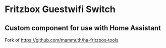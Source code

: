 # Fritzbox Guestwifi Switch
## Custom component for use with Home Assistant

Fork of https://github.com/mammuth/ha-fritzbox-tools
